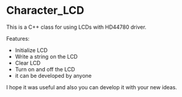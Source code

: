 # Character_LCD
This is a C++ class for using LCDs with HD44780 driver.

Features:
- Initialize LCD
- Write a string on the LCD
- Clear LCD
- Turn on and off the LCD
- it can be developed by anyone

I hope it was useful and also you can develop it with your new ideas.
